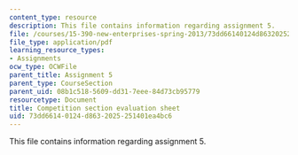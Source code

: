 ```yaml
---
content_type: resource
description: This file contains information regarding assignment 5.
file: /courses/15-390-new-enterprises-spring-2013/73dd66140124d8632025251401ea4bc6_MIT15_390S13_assgn5sheet.pdf
file_type: application/pdf
learning_resource_types:
- Assignments
ocw_type: OCWFile
parent_title: Assignment 5
parent_type: CourseSection
parent_uid: 08b1c518-5609-dd31-7eee-84d73cb95779
resourcetype: Document
title: Competition section evaluation sheet
uid: 73dd6614-0124-d863-2025-251401ea4bc6
---
```

This file contains information regarding assignment 5.

